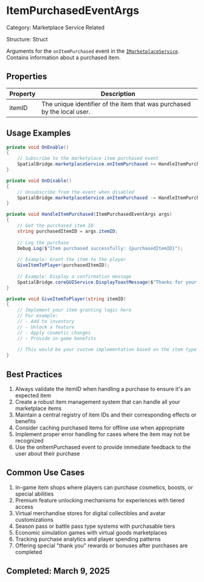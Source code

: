 # ItemPurchasedEventArgs

Category: Marketplace Service Related

Structure: Struct

Arguments for the `onItemPurchased` event in the [`IMarketplaceService`](./IMarketplaceService.md). Contains information about a purchased item.

## Properties

| Property | Description |
| --- | --- |
| itemID | The unique identifier of the item that was purchased by the local user. |

## Usage Examples

```csharp
private void OnEnable()
{
    // Subscribe to the marketplace item purchased event
    SpatialBridge.marketplaceService.onItemPurchased += HandleItemPurchased;
}

private void OnDisable()
{
    // Unsubscribe from the event when disabled
    SpatialBridge.marketplaceService.onItemPurchased -= HandleItemPurchased;
}

private void HandleItemPurchased(ItemPurchasedEventArgs args)
{
    // Get the purchased item ID
    string purchasedItemID = args.itemID;
    
    // Log the purchase
    Debug.Log($"Item purchased successfully: {purchasedItemID}");
    
    // Example: Grant the item to the player
    GiveItemToPlayer(purchasedItemID);
    
    // Example: Display a confirmation message
    SpatialBridge.coreGUIService.DisplayToastMessage($"Thanks for your purchase: {purchasedItemID}!");
}

private void GiveItemToPlayer(string itemID)
{
    // Implement your item granting logic here
    // For example:
    // - Add to inventory
    // - Unlock a feature
    // - Apply cosmetic changes
    // - Provide in-game benefits
    
    // This would be your custom implementation based on the item type
}
```

## Best Practices

1. Always validate the itemID when handling a purchase to ensure it's an expected item
2. Create a robust item management system that can handle all your marketplace items
3. Maintain a central registry of item IDs and their corresponding effects or benefits
4. Consider caching purchased items for offline use when appropriate
5. Implement proper error handling for cases where the item may not be recognized
6. Use the onItemPurchased event to provide immediate feedback to the user about their purchase

## Common Use Cases

1. In-game item shops where players can purchase cosmetics, boosts, or special abilities
2. Premium feature unlocking mechanisms for experiences with tiered access
3. Virtual merchandise stores for digital collectibles and avatar customizations
4. Season pass or battle pass type systems with purchasable tiers
5. Economic simulation games with virtual goods marketplaces
6. Tracking purchase analytics and player spending patterns 
7. Offering special "thank you" rewards or bonuses after purchases are completed

## Completed: March 9, 2025
